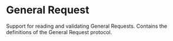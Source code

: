 # General Request

Support for reading and validating General Requests. Contains the definitions of the General Request protocol.  
